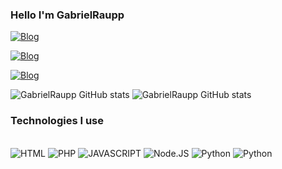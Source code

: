 ### Hello I'm GabrielRaupp

[![Blog](https://img.shields.io/badge/Gmail-D14836?style=for-the-badge&logo=gmail&logoColor=white)](https://mail.google.com/mail/u/0/?tab=rm&ogbl#inbox)

[![Blog](https://img.shields.io/badge/Instagram-E4405F?style=for-the-badge&logo=instagram&logoColor=white)](https://www.instagram.com/gabriel.raupp17/)

[![Blog](https://img.shields.io/badge/LinkedIn-0077B5?style=for-the-badge&logo=linkedin&logoColor=white)](https://www.linkedin.com/in/gabriel-rp-undefined-5800b6262/)

![GabrielRaupp GitHub stats](https://github-readme-stats.vercel.app/api?username=GabrielRaupp&show_icons=true&theme=radical)
![GabrielRaupp GitHub stats](https://github-readme-stats.vercel.app/api/top-langs/?username=GabrielRaupp&layout=compact&langs_count&theme=radical)



### Technologies I use

<div style ="display: inline_block"><br/>
<img alt="HTML" src="https://img.shields.io/badge/HTML5-E34F26?style=for-the-badge&logo=html5&logoColor=white" />

<img alt="PHP" src="https://img.shields.io/badge/PHP-777BB4?style=for-the-badge&logo=php&logoColor=white" />

<img alt="JAVASCRIPT" src="https://img.shields.io/badge/JavaScript-F7DF1E?style=for-the-badge&logo=javascript&logoColor=black" />

<img alt="Node.JS" src="https://img.shields.io/badge/Node.js-43853D?style=for-the-badge&logo=node.js&logoColor=white" />

<img alt="Python" src="https://img.shields.io/badge/Python-14354C?style=for-the-badge&logo=python&logoColor=white" />

<img alt="Python" src="https://img.shields.io/badge/Unity-100000?style=for-the-badge&logo=unity&logoColor=white" />

</div>
